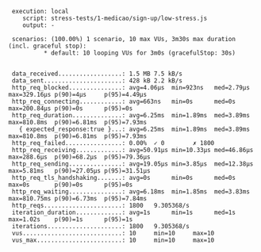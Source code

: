      execution: local
        script: stress-tests/1-medicao/sign-up/low-stress.js
        output: -

     scenarios: (100.00%) 1 scenario, 10 max VUs, 3m30s max duration (incl. graceful stop):
              * default: 10 looping VUs for 3m0s (gracefulStop: 30s)


     data_received..................: 1.5 MB 7.5 kB/s
     data_sent......................: 428 kB 2.2 kB/s
     http_req_blocked...............: avg=4.06µs  min=923ns   med=2.79µs  max=329.16µs p(90)=4µs     p(95)=4.49µs
     http_req_connecting............: avg=663ns   min=0s      med=0s      max=200.84µs p(90)=0s      p(95)=0s
     http_req_duration..............: avg=6.25ms  min=1.89ms  med=3.89ms  max=810.8ms  p(90)=6.81ms  p(95)=7.93ms
       { expected_response:true }...: avg=6.25ms  min=1.89ms  med=3.89ms  max=810.8ms  p(90)=6.81ms  p(95)=7.93ms
     http_req_failed................: 0.00%  ✓ 0        ✗ 1800
     http_req_receiving.............: avg=50.91µs min=10.33µs med=46.86µs max=288.6µs  p(90)=68.2µs  p(95)=79.36µs
     http_req_sending...............: avg=19.05µs min=3.85µs  med=12.38µs max=5.81ms   p(90)=27.05µs p(95)=31.51µs
     http_req_tls_handshaking.......: avg=0s      min=0s      med=0s      max=0s       p(90)=0s      p(95)=0s
     http_req_waiting...............: avg=6.18ms  min=1.85ms  med=3.83ms  max=810.75ms p(90)=6.73ms  p(95)=7.84ms
     http_reqs......................: 1800   9.305368/s
     iteration_duration.............: avg=1s      min=1s      med=1s      max=1.02s    p(90)=1s      p(95)=1s
     iterations.....................: 1800   9.305368/s
     vus............................: 10     min=10     max=10
     vus_max........................: 10     min=10     max=10
